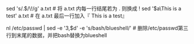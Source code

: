 sed 's/\.$/\!/g' 	a.txt	# 将 a.txt 内每一行结尾若为 . 则换成 ! 
sed '$a\This is a test' a.txt	# 在 a.txt 最后一行加入『 This is a test』


nl /etc/passwd | sed -e '3,$d' -e 's/bash/blueshell/'	# 删除/etc/passwd第三行到末尾的数据，并把bash替换为blueshell	
